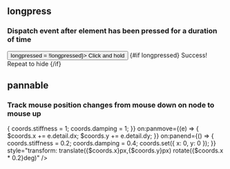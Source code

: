 <script lang="ts">
  import { spring } from 'svelte/motion';

	import Preview from '$lib/components/Preview.svelte';
	import { pannable, longpress } from '$lib/actions/mouse';

  let longpressed = false;

	const coords = spring({ x: 0, y: 0 }, {
		stiffness: 0.2,
		damping: 0.4
	});

	function handlePanEnd(event) {
		coords.stiffness = 0.2;
		coords.damping = 0.4;
		coords.set({ x: 0, y: 0 });
	}

</script>

## longpress

### Dispatch event after element has been pressed for a duration of time

<Preview>
  <button class="border rounded p-2 text-sm hover:bg-black/5" use:longpress={1000} on:longpress={() => longpressed = !longpressed}>
    Click and hold
  </button>
  {#if longpressed}
    <span class="text-xs text-black/50">Success!  Repeat to hide</span>
  {/if}
</Preview>

## pannable

### Track mouse position changes from mouse down on node to mouse up

<Preview>
  <div class="h-40">
    <div class="w-10 h-10 bg-red-500 rounded cursor-move"
      use:pannable
      on:panstart={() => {
        coords.stiffness = 1;
        coords.damping = 1;
      }}
      on:panmove={(e) => {
        $coords.x += e.detail.dx;
        $coords.y += e.detail.dy;
      }}
      on:panend={() => {
        coords.stiffness = 0.2;
        coords.damping = 0.4;
        coords.set({ x: 0, y: 0 });
      }}
      style="transform:
        translate({$coords.x}px,{$coords.y}px)
        rotate({$coords.x * 0.2}deg)"
    />
  </div>
</Preview>
